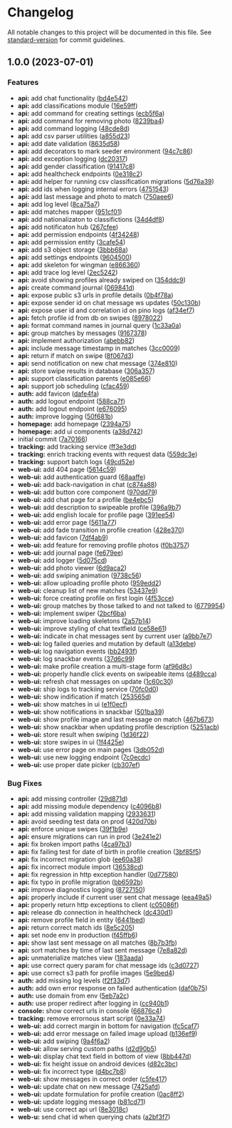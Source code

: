 # Changelog

All notable changes to this project will be documented in this file. See
[standard-version](https://github.com/conventional-changelog/standard-version)
for commit guidelines.

## 1.0.0 (2023-07-01)

### Features

- **api:** add chat functionality
  ([bd4e542](https://github.com/johanbook/meet/commit/bd4e54229c16c682d0e51499606260457047aaf9))
- **api:** add classifications module
  ([16e59ff](https://github.com/johanbook/meet/commit/16e59ff0d3b135ab0e6e45a29bc89a5c273d1980))
- **api:** add command for creating settings
  ([ecb5f6a](https://github.com/johanbook/meet/commit/ecb5f6a2847c6e4dbe79cded6cc4530fea00c16c))
- **api:** add command for removing photo
  ([8239ba4](https://github.com/johanbook/meet/commit/8239ba411c2c5b00539cf916a54cb6d1bdad3ae1))
- **api:** add command logging
  ([48cde8d](https://github.com/johanbook/meet/commit/48cde8d967cabc4b209b31c59e189f9dfd6b6638))
- **api:** add csv parser utilities
  ([a855d23](https://github.com/johanbook/meet/commit/a855d23caf824013c5185b9bd41b01a2a9559cd0))
- **api:** add date validation
  ([8635d58](https://github.com/johanbook/meet/commit/8635d585e9d979f67e691abdcfa0bdf3a9b4c2bb))
- **api:** add decorators to mark seeder environment
  ([94c7c86](https://github.com/johanbook/meet/commit/94c7c8603f63a8bc3ebf6c0e0d649ba36f6f4eb2))
- **api:** add exception logging
  ([dc20317](https://github.com/johanbook/meet/commit/dc20317ac9e06be4968945d8d536bfea6e6fbe01))
- **api:** add gender classification
  ([91417c8](https://github.com/johanbook/meet/commit/91417c8dfbe16b8f054d68f14eb24ee60d10e1ef))
- **api:** add healthcheck endpoints
  ([0e318c2](https://github.com/johanbook/meet/commit/0e318c2bd1b0c4ca7e6aafbcb3063219114b1dce))
- **api:** add helper for running csv classification migrations
  ([5d76a39](https://github.com/johanbook/meet/commit/5d76a39f04d31065e14a9b5fb1bbd0a964b7ba43))
- **api:** add ids when logging internal errors
  ([4751543](https://github.com/johanbook/meet/commit/475154315ce65884724bf687092ecf3464a4f508))
- **api:** add last message and photo to match
  ([750aee6](https://github.com/johanbook/meet/commit/750aee61c30774d01f3931cba2d2ca999e82d31a))
- **api:** add log level
  ([8ca75a7](https://github.com/johanbook/meet/commit/8ca75a710769da80422d2863cf015c4c2f2e0f50))
- **api:** add matches mapper
  ([951cf01](https://github.com/johanbook/meet/commit/951cf013a6091a97e42a60c6210cf8a57dceb58e))
- **api:** add nationalizaton to classifictions
  ([34d4df8](https://github.com/johanbook/meet/commit/34d4df8fcb2324371483b0cd72414dd01d0554f1))
- **api:** add notificaton hub
  ([267cfee](https://github.com/johanbook/meet/commit/267cfee067f682dbf520a028510b6eef63b7862e))
- **api:** add permission endpoints
  ([4f34248](https://github.com/johanbook/meet/commit/4f34248cd9ba2dbdabd13dc470a13157352c3337))
- **api:** add permission entity
  ([3cafe54](https://github.com/johanbook/meet/commit/3cafe54d8a265e5beb434c4fa493d904a5048059))
- **api:** add s3 object storage
  ([3bbb68a](https://github.com/johanbook/meet/commit/3bbb68a1f46f449a661d2ccd4f1f92e0a5e7c01d))
- **api:** add settings endpoints
  ([9604500](https://github.com/johanbook/meet/commit/9604500e7b25332cb30d8d4d6a6c1ac191357d93))
- **api:** add skeleton for wingman
  ([e866360](https://github.com/johanbook/meet/commit/e86636077fe4faa0c50994a3402438eb1a0c393a))
- **api:** add trace log level
  ([2ec5242](https://github.com/johanbook/meet/commit/2ec5242a3a7512d5c8da6b1a500d0eb9b4bf1795))
- **api:** avoid showing profiles already swiped on
  ([354ddc9](https://github.com/johanbook/meet/commit/354ddc9d344705472a4fcb2d1efb56a9be6fb532))
- **api:** create command journal
  ([069841d](https://github.com/johanbook/meet/commit/069841d98ed3cb0894b0ec773497bce758bf305c))
- **api:** expose public s3 urls in profile details
  ([0b4f78a](https://github.com/johanbook/meet/commit/0b4f78a516b043267e829b06eebfc275bc8026f9))
- **api:** expose sender id on chat message ws updates
  ([50c130b](https://github.com/johanbook/meet/commit/50c130beeae7469d6f3d94be4af59fabff91d3e4))
- **api:** expose user id and correlation id on pino logs
  ([af34ef7](https://github.com/johanbook/meet/commit/af34ef755808361d06606242e58f7dc9f99b389b))
- **api:** fetch profile id from db on swipes
  ([8978022](https://github.com/johanbook/meet/commit/8978022360d4ec3b3b73797a5035d4e8ecc83ebf))
- **api:** format command names in journal query
  ([1c33a0a](https://github.com/johanbook/meet/commit/1c33a0a93b7f6fd519785fcb3efb3eefb6876a3e))
- **api:** group matches by messages
  ([9167378](https://github.com/johanbook/meet/commit/916737847197f7cd96a6ec6cc98d1491bf7caf87))
- **api:** implement authorization
  ([abebb82](https://github.com/johanbook/meet/commit/abebb82a75a0538fe876d62b2aab93577ab6da8c))
- **api:** include message timestamp in matches
  ([3cc0009](https://github.com/johanbook/meet/commit/3cc0009dcf38782d1d747c23ff763fa9fe15ae0c))
- **api:** return if match on swipe
  ([8f067d3](https://github.com/johanbook/meet/commit/8f067d3f29ef6ac629b2ea6ffbe503c6a9335cb5))
- **api:** send notification on new chat message
  ([374e810](https://github.com/johanbook/meet/commit/374e8103de9748bb99e0fdb108442a1436d0c32e))
- **api:** store swipe results in database
  ([306a357](https://github.com/johanbook/meet/commit/306a3571956965a6d9c5b49f1c0c8cfc4b46594e))
- **api:** support classification parents
  ([e085e66](https://github.com/johanbook/meet/commit/e085e66f9c9756481d6d927ab757eb2bec1408eb))
- **api:** support job scheduling
  ([cfac459](https://github.com/johanbook/meet/commit/cfac45955abe75384b372eb5cb62b548201bf73e))
- **auth:** add favicon
  ([dafe4fa](https://github.com/johanbook/meet/commit/dafe4fafe42376076173e2d95919c25f4cdb3d94))
- **auth:** add logout endpoint
  ([588ca7f](https://github.com/johanbook/meet/commit/588ca7f85a36e342785cbc13a06d349b76c84c80))
- **auth:** add logout endpoint
  ([e676095](https://github.com/johanbook/meet/commit/e67609548dc89ff43e6bd2d66d0be41b7be7bb1f))
- **auth:** improve logging
  ([50f681b](https://github.com/johanbook/meet/commit/50f681b8b9d525bd8544c2fb993e42f6b2af1d42))
- **homepage:** add homepage
  ([2394a75](https://github.com/johanbook/meet/commit/2394a758fc4121dc58d5ddbebdbbc6a5afd5e778))
- **homepage:** add ui components
  ([a38d742](https://github.com/johanbook/meet/commit/a38d74202d709f32dc1c42ef041d7fe55b446ea3))
- initial commit
  ([7a70166](https://github.com/johanbook/meet/commit/7a70166016f6f7ada0efab0bedb6c19ad7cbde10))
- **tracking:** add tracking service
  ([ff3e3dd](https://github.com/johanbook/meet/commit/ff3e3dd3cb08b1c8bd1604b5db84667c5b08562e))
- **tracking:** enrich tracking events with request data
  ([559dc3e](https://github.com/johanbook/meet/commit/559dc3eef1f312a633a511e554f3e8625416c0fb))
- **tracking:** support batch logs
  ([49cd52e](https://github.com/johanbook/meet/commit/49cd52e3ece7158f151300febdf8522693698869))
- **web-ui:** add 404 page
  ([5614c59](https://github.com/johanbook/meet/commit/5614c59f3e306891524ebc78eff645c2c2d38947))
- **web-ui:** add authentication guard
  ([68aaffe](https://github.com/johanbook/meet/commit/68aaffe41eb3bd010fcb0ef7833fa1e1e23e8c6e))
- **web-ui:** add back-navigation in chat
  ([c874a88](https://github.com/johanbook/meet/commit/c874a88f05bec35cf7792f6f7af30ca6ad15be7e))
- **web-ui:** add button core component
  ([970dd79](https://github.com/johanbook/meet/commit/970dd7974dbab962abe190a0a5ec575fca015130))
- **web-ui:** add chat page for a profile
  ([be4ebc5](https://github.com/johanbook/meet/commit/be4ebc5677400739e8d47576a4e5701a78e4cdfc))
- **web-ui:** add description to swipeable profile
  ([396a9b7](https://github.com/johanbook/meet/commit/396a9b763d7020ca067f15f3e4780eb8265517fb))
- **web-ui:** add english locale for profile page
  ([391ee54](https://github.com/johanbook/meet/commit/391ee546abd4dcfc187391917dc5551589504833))
- **web-ui:** add error page
  ([5611a77](https://github.com/johanbook/meet/commit/5611a775c6da891a5ad58ee073cbe451eb4c0302))
- **web-ui:** add fade transition in profile creation
  ([428e370](https://github.com/johanbook/meet/commit/428e37057f25783f9a9082ef02302d661c52c7db))
- **web-ui:** add favicon
  ([7df4ab9](https://github.com/johanbook/meet/commit/7df4ab94453f76b8cfbd17ca9bf48b8b0820813b))
- **web-ui:** add feature for removing profile photos
  ([f0b3757](https://github.com/johanbook/meet/commit/f0b37576d0372e56560f9bf2a1e0ca0cd7b42c2e))
- **web-ui:** add journal page
  ([fe679ee](https://github.com/johanbook/meet/commit/fe679eea6a96910cb4db6ea2ba5bbcfb28859ec1))
- **web-ui:** add logger
  ([5d075cd](https://github.com/johanbook/meet/commit/5d075cdf4ef522c9e7a2c792e34cb9ee8955507c))
- **web-ui:** add photo viewer
  ([6d9aca2](https://github.com/johanbook/meet/commit/6d9aca240d01d8be2d44e0c4e071fd92083c2460))
- **web-ui:** add swiping animation
  ([9738c56](https://github.com/johanbook/meet/commit/9738c562098a155c90b137b09c29369b1d779666))
- **web-ui:** allow uploading profile photo
  ([959edd2](https://github.com/johanbook/meet/commit/959edd28cf365498210480002ef5ffa8466a73f2))
- **web-ui:** cleanup list of new matches
  ([53437e9](https://github.com/johanbook/meet/commit/53437e9ba8afc7141346c59fccf39176df129d1f))
- **web-ui:** force creating profile on first login
  ([4f53cce](https://github.com/johanbook/meet/commit/4f53cce6d0e362f004978c035d0139eb16aa3cb1))
- **web-ui:** group matches by those talked to and not talked to
  ([6779954](https://github.com/johanbook/meet/commit/67799546d053d906d425d939c3bac2c430f2aed0))
- **web-ui:** implement swiper
  ([2bcf6ba](https://github.com/johanbook/meet/commit/2bcf6ba5a28a2f5919fbe6897b7e490d9ef289d8))
- **web-ui:** improve loading skeletons
  ([2a57b14](https://github.com/johanbook/meet/commit/2a57b148d2bda0ea0bb19eb1cfcf00d3ff987962))
- **web-ui:** improve styling of chat textfield
  ([ce58e61](https://github.com/johanbook/meet/commit/ce58e61e06562f4d372c8dd79ada2a51321bd425))
- **web-ui:** indicate in chat messages sent by current user
  ([a9bb7e7](https://github.com/johanbook/meet/commit/a9bb7e72f3003bc47f24d6f512e68bf47e77a0cf))
- **web-ui:** log failed queries and mutation by default
  ([a13debe](https://github.com/johanbook/meet/commit/a13debed3e9ac8e6475b1f5e0812027a4e421880))
- **web-ui:** log navigation events
  ([bb2493f](https://github.com/johanbook/meet/commit/bb2493f6b0ee4bc84a7d12c88f6514af6ad4a65b))
- **web-ui:** log snackbar events
  ([37d6c99](https://github.com/johanbook/meet/commit/37d6c990af3507db6095678d7be80716af391ca2))
- **web-ui:** make profile creation a multi-stage form
  ([af96d8c](https://github.com/johanbook/meet/commit/af96d8c4c35cc9161626553765839160de383500))
- **web-ui:** properly handle click events on swipeable items
  ([d489cca](https://github.com/johanbook/meet/commit/d489cca32fbbb97348bf2f5c983170293a506461))
- **web-ui:** refresh chat messages on update
  ([1c60c30](https://github.com/johanbook/meet/commit/1c60c301e19a8bef275c86fae7ddc72b4690bad5))
- **web-ui:** ship logs to trackiing service
  ([70fc0d0](https://github.com/johanbook/meet/commit/70fc0d0498ca9a061aaba15c0a3f00d99f4b4d2d))
- **web-ui:** show indification if match
  ([253565d](https://github.com/johanbook/meet/commit/253565dfffe8118dc749b4fe81af1ab97099bb78))
- **web-ui:** show matches in ui
  ([e1f0ecf](https://github.com/johanbook/meet/commit/e1f0ecfecf9055d88ecaba8317ec7a8139079664))
- **web-ui:** show notifications in snackbar
  ([501ba39](https://github.com/johanbook/meet/commit/501ba394c112e45259ad213dd73ed1a39d398594))
- **web-ui:** show profile image and last message on match
  ([467b673](https://github.com/johanbook/meet/commit/467b673f1b68f9d0a75e41e70bb259eb3f62f73b))
- **web-ui:** show snackbar when updating profile description
  ([5251acb](https://github.com/johanbook/meet/commit/5251acbeb56f6020e7c8c206dd0f146309e85317))
- **web-ui:** store result when swiping
  ([1d36f22](https://github.com/johanbook/meet/commit/1d36f228f50d6ef70d6d6de6e290eb9852622ad2))
- **web-ui:** store swipes in ui
  ([1f4425e](https://github.com/johanbook/meet/commit/1f4425e5b5fc16d22b6abb39ed257f572b6589fb))
- **web-ui:** use error page on main pages
  ([3db052d](https://github.com/johanbook/meet/commit/3db052d8de02754adaa24dcd9e76633c5755b06c))
- **web-ui:** use new logging endpoint
  ([7c0ecdc](https://github.com/johanbook/meet/commit/7c0ecdcdb3cd92b0abd0f45d1af8fa29f56ee3a6))
- **web-ui:** use proper date picker
  ([cb307ef](https://github.com/johanbook/meet/commit/cb307ef1e9e124a669072157c62ab6d267a9f191))

### Bug Fixes

- **api:** add missing controller
  ([29d871d](https://github.com/johanbook/meet/commit/29d871d21df4928223ef13f65e7845f1f507e93b))
- **api:** add missing module dependency
  ([c4096b8](https://github.com/johanbook/meet/commit/c4096b810965b5fbd0912303b4f9e7eb11abbf02))
- **api:** add missing validation mapping
  ([2933631](https://github.com/johanbook/meet/commit/29336314aa93e138cc3c45b19066cbc42f48fa09))
- **api:** avoid seeding test data on prod
  ([420d70b](https://github.com/johanbook/meet/commit/420d70bec154b78d03cdc6649540933121aa2ae9))
- **api:** enforce unique swipes
  ([39f1b9e](https://github.com/johanbook/meet/commit/39f1b9ec19e2e80c068235b8d3908c6dfeb52e6c))
- **api:** ensure migrations can run in prod
  ([3e241e2](https://github.com/johanbook/meet/commit/3e241e29c0cdc3f843fd5998c286314b085ef00b))
- **api:** fix broken import paths
  ([4ca97b3](https://github.com/johanbook/meet/commit/4ca97b3077c184ad745d9f17ff863dd7a922e4ca))
- **api:** fix failing test for date of birth in profile creation
  ([3bf85f5](https://github.com/johanbook/meet/commit/3bf85f5bbaa246bc4b1e47d8b390853e1590dedf))
- **api:** fix incorrect migration glob
  ([ee60a38](https://github.com/johanbook/meet/commit/ee60a382f819dec867adf48cbaa792a40a786d7b))
- **api:** fix incorrect module import
  ([36538cd](https://github.com/johanbook/meet/commit/36538cd061f5efef4f47325b3ef66da88b0cdc18))
- **api:** fix regression in http exception handler
  ([0d77580](https://github.com/johanbook/meet/commit/0d775800d1c26ba6b93d58338c1c02d324c0cf5c))
- **api:** fix typo in profile migration
  ([bb6592b](https://github.com/johanbook/meet/commit/bb6592b4916a0c8b3aefc52303c576066500f01d))
- **api:** improve diagnostics logging
  ([8727150](https://github.com/johanbook/meet/commit/8727150d700e7028a989a09ce18b123bf0fa6cb2))
- **api:** properly include if current user sent chat message
  ([eea49a5](https://github.com/johanbook/meet/commit/eea49a5bb8a5d0d185c38a21ed8ea0b6b383ad79))
- **api:** properly return http exceptions to client
  ([c05086f](https://github.com/johanbook/meet/commit/c05086f6d639202ccc65106445fd837e01cdce36))
- **api:** release db connection in healthcheck
  ([dc430d1](https://github.com/johanbook/meet/commit/dc430d15d797836249e640803fa1914cfcddc665))
- **api:** remove profile field in entity
  ([6441bed](https://github.com/johanbook/meet/commit/6441bedf5126df5b579b80e3f963a4ee8ae54b21))
- **api:** return correct match ids
  ([8e5c205](https://github.com/johanbook/meet/commit/8e5c2057d9f73b6fabdb1d301314fc287ef966a6))
- **api:** set node env in production
  ([f45ffb6](https://github.com/johanbook/meet/commit/f45ffb60d2f21262e3683de42e682af1039d09cb))
- **api:** show last sent message on all matches
  ([8b7b3fb](https://github.com/johanbook/meet/commit/8b7b3fbd7c70b8d18970efe22bec1970761593cd))
- **api:** sort matches by time of last sent message
  ([7e8a82d](https://github.com/johanbook/meet/commit/7e8a82d718b295feb4d81b9a4b5b267c67695572))
- **api:** unmaterialize matches view
  ([183aada](https://github.com/johanbook/meet/commit/183aada2c365d606c19c00556f038904cb1ab90d))
- **api:** use correct query param for chat message ids
  ([c3d0727](https://github.com/johanbook/meet/commit/c3d072784a455082986b0c4f447ba195176d0e5c))
- **api:** use correct s3 path for profile images
  ([5e9bed4](https://github.com/johanbook/meet/commit/5e9bed41ef4aba89bee7eecff2e7f8fe8c46b1d8))
- **auth:** add missing log levels
  ([f2f33d7](https://github.com/johanbook/meet/commit/f2f33d71b5260cb9666071cb584ddb5f0c5c2d5f))
- **auth:** add own error response on failed authentication
  ([daf0b75](https://github.com/johanbook/meet/commit/daf0b75ef397472981e93469870e7ea8a3c23d28))
- **auth:** use domain from env
  ([5eb7a2c](https://github.com/johanbook/meet/commit/5eb7a2c42b3f1c7ceec494d279318cc80f6d0fb1))
- **auth:** use proper redirect after logging in
  ([cc940b1](https://github.com/johanbook/meet/commit/cc940b19cbe03222df51f70c142b4458d0f17f9e))
- **console:** show correct urls in console
  ([66876c4](https://github.com/johanbook/meet/commit/66876c40ec2e0660e3ac160ce942608301b64a7c))
- **tracking:** remove errornous start script
  ([0e33a74](https://github.com/johanbook/meet/commit/0e33a7475061b8b7aabb135bfe391bfba1446651))
- **web-ui:** add correct margin in bottom for navigation
  ([fc5caf7](https://github.com/johanbook/meet/commit/fc5caf7f1754890412a3d2e88376f9dafa4dcc3e))
- **web-ui:** add error message on failed image upload
  ([b136ef9](https://github.com/johanbook/meet/commit/b136ef953d9410afd8bab2aefd3c57d631cb56e3))
- **web-ui:** add swiping
  ([9a4f6a2](https://github.com/johanbook/meet/commit/9a4f6a2acc4fa8042b617b1f1d97f0c79cfc1430))
- **web-ui:** allow serving custom paths
  ([d2d90b5](https://github.com/johanbook/meet/commit/d2d90b5172f4a50092b13ebd5f43d47d5a20f4e6))
- **web-ui:** display chat text field in bottom of view
  ([8bb447d](https://github.com/johanbook/meet/commit/8bb447dd188de26e2540b2812daefdd8c3dc96aa))
- **web-ui:** fix height issue on android devices
  ([d82c3bc](https://github.com/johanbook/meet/commit/d82c3bc5ec6486e26f473b04034f29d09df29e3f))
- **web-ui:** fix incorrect type
  ([d4bc7b8](https://github.com/johanbook/meet/commit/d4bc7b85d340cdae8b3e557d73ec420979eb78de))
- **web-ui:** show messages in correct order
  ([c5fe417](https://github.com/johanbook/meet/commit/c5fe417d758546e6a1614629d3eb9a65c6fb9d08))
- **web-ui:** update chat on new message
  ([7425afd](https://github.com/johanbook/meet/commit/7425afdcf0ada88f9ffb887726ab6bcf9238cb43))
- **web-ui:** update formulation for profile creation
  ([0ac8ff2](https://github.com/johanbook/meet/commit/0ac8ff2c4587dfccc985f4d76b101e929b4383a5))
- **web-ui:** update logging message
  ([b81cd71](https://github.com/johanbook/meet/commit/b81cd7129d249ec05fd228826141107e8ece123a))
- **web-ui:** use correct api url
  ([8e3018c](https://github.com/johanbook/meet/commit/8e3018ca2559dc8060cc01116b49e0b01de86626))
- **web-u:** send chat id when querying chats
  ([a2bf3f7](https://github.com/johanbook/meet/commit/a2bf3f7f70e07eb463d741771127187868b55a27))

